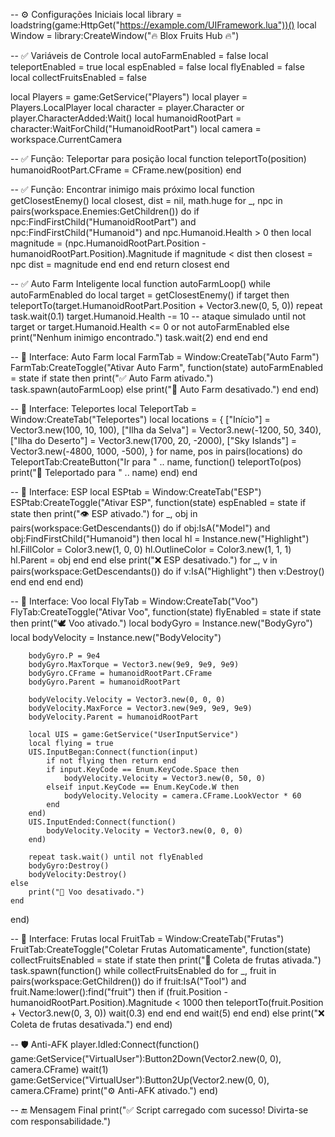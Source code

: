 -- ⚙️ Configurações Iniciais
local library = loadstring(game:HttpGet("https://example.com/UIFramework.lua"))()
local Window = library:CreateWindow("🔥 Blox Fruits Hub 🔥")

-- ✅ Variáveis de Controle
local autoFarmEnabled = false
local teleportEnabled = true
local espEnabled = false
local flyEnabled = false
local collectFruitsEnabled = false

local Players = game:GetService("Players")
local player = Players.LocalPlayer
local character = player.Character or player.CharacterAdded:Wait()
local humanoidRootPart = character:WaitForChild("HumanoidRootPart")
local camera = workspace.CurrentCamera

-- ✅ Função: Teleportar para posição
local function teleportTo(position)
    humanoidRootPart.CFrame = CFrame.new(position)
end

-- ✅ Função: Encontrar inimigo mais próximo
local function getClosestEnemy()
    local closest, dist = nil, math.huge
    for _, npc in pairs(workspace.Enemies:GetChildren()) do
        if npc:FindFirstChild("HumanoidRootPart") and npc:FindFirstChild("Humanoid") and npc.Humanoid.Health > 0 then
            local magnitude = (npc.HumanoidRootPart.Position - humanoidRootPart.Position).Magnitude
            if magnitude < dist then
                closest = npc
                dist = magnitude
            end
        end
    end
    return closest
end

-- ✅ Auto Farm Inteligente
local function autoFarmLoop()
    while autoFarmEnabled do
        local target = getClosestEnemy()
        if target then
            teleportTo(target.HumanoidRootPart.Position + Vector3.new(0, 5, 0))
            repeat
                task.wait(0.1)
                target.Humanoid.Health -= 10 -- ataque simulado
            until not target or target.Humanoid.Health <= 0 or not autoFarmEnabled
        else
            print("Nenhum inimigo encontrado.")
            task.wait(2)
        end
    end
end

-- 🔧 Interface: Auto Farm
local FarmTab = Window:CreateTab("Auto Farm")
FarmTab:CreateToggle("Ativar Auto Farm", function(state)
    autoFarmEnabled = state
    if state then
        print("✅ Auto Farm ativado.")
        task.spawn(autoFarmLoop)
    else
        print("🛑 Auto Farm desativado.")
    end
end)

-- 🔧 Interface: Teleportes
local TeleportTab = Window:CreateTab("Teleportes")
local locations = {
    ["Início"] = Vector3.new(100, 10, 100),
    ["Ilha da Selva"] = Vector3.new(-1200, 50, 340),
    ["Ilha do Deserto"] = Vector3.new(1700, 20, -2000),
    ["Sky Islands"] = Vector3.new(-4800, 1000, -500),
}
for name, pos in pairs(locations) do
    TeleportTab:CreateButton("Ir para " .. name, function()
        teleportTo(pos)
        print("📍 Teleportado para " .. name)
    end)
end

-- 🔧 Interface: ESP
local ESPtab = Window:CreateTab("ESP")
ESPtab:CreateToggle("Ativar ESP", function(state)
    espEnabled = state
    if state then
        print("👁️ ESP ativado.")
        for _, obj in pairs(workspace:GetDescendants()) do
            if obj:IsA("Model") and obj:FindFirstChild("Humanoid") then
                local hl = Instance.new("Highlight")
                hl.FillColor = Color3.new(1, 0, 0)
                hl.OutlineColor = Color3.new(1, 1, 1)
                hl.Parent = obj
            end
        end
    else
        print("❌ ESP desativado.")
        for _, v in pairs(workspace:GetDescendants()) do
            if v:IsA("Highlight") then
                v:Destroy()
            end
        end
    end
end)

-- 🔧 Interface: Voo
local FlyTab = Window:CreateTab("Voo")
FlyTab:CreateToggle("Ativar Voo", function(state)
    flyEnabled = state
    if state then
        print("🕊️ Voo ativado.")
        local bodyGyro = Instance.new("BodyGyro")
        local bodyVelocity = Instance.new("BodyVelocity")

        bodyGyro.P = 9e4
        bodyGyro.MaxTorque = Vector3.new(9e9, 9e9, 9e9)
        bodyGyro.CFrame = humanoidRootPart.CFrame
        bodyGyro.Parent = humanoidRootPart

        bodyVelocity.Velocity = Vector3.new(0, 0, 0)
        bodyVelocity.MaxForce = Vector3.new(9e9, 9e9, 9e9)
        bodyVelocity.Parent = humanoidRootPart

        local UIS = game:GetService("UserInputService")
        local flying = true
        UIS.InputBegan:Connect(function(input)
            if not flying then return end
            if input.KeyCode == Enum.KeyCode.Space then
                bodyVelocity.Velocity = Vector3.new(0, 50, 0)
            elseif input.KeyCode == Enum.KeyCode.W then
                bodyVelocity.Velocity = camera.CFrame.LookVector * 60
            end
        end)
        UIS.InputEnded:Connect(function()
            bodyVelocity.Velocity = Vector3.new(0, 0, 0)
        end)

        repeat task.wait() until not flyEnabled
        bodyGyro:Destroy()
        bodyVelocity:Destroy()
    else
        print("🛑 Voo desativado.")
    end
end)

-- 🔧 Interface: Frutas
local FruitTab = Window:CreateTab("Frutas")
FruitTab:CreateToggle("Coletar Frutas Automaticamente", function(state)
    collectFruitsEnabled = state
    if state then
        print("🍎 Coleta de frutas ativada.")
        task.spawn(function()
            while collectFruitsEnabled do
                for _, fruit in pairs(workspace:GetChildren()) do
                    if fruit:IsA("Tool") and fruit.Name:lower():find("fruit") then
                        if (fruit.Position - humanoidRootPart.Position).Magnitude < 1000 then
                            teleportTo(fruit.Position + Vector3.new(0, 3, 0))
                            wait(0.3)
                        end
                    end
                end
                wait(5)
            end
        end)
    else
        print("❌ Coleta de frutas desativada.")
    end
end)

-- 🛡️ Anti-AFK
player.Idled:Connect(function()
    game:GetService("VirtualUser"):Button2Down(Vector2.new(0, 0), camera.CFrame)
    wait(1)
    game:GetService("VirtualUser"):Button2Up(Vector2.new(0, 0), camera.CFrame)
    print("⚙️ Anti-AFK ativado.")
end)

-- 🔚 Mensagem Final
print("✅ Script carregado com sucesso! Divirta-se com responsabilidade.")
